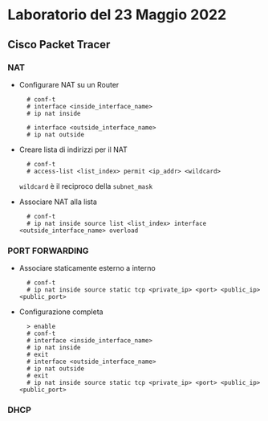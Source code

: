 # Laboratorio del 23 Maggio 2022

## Cisco Packet Tracer

### NAT

- Configurare NAT su un Router
        
        # conf-t
        # interface <inside_interface_name>
        # ip nat inside

        # interface <outside_interface_name>
        # ip nat outside

- Creare lista di indirizzi per il NAT

        # conf-t
        # access-list <list_index> permit <ip_addr> <wildcard>
    
    `wildcard` è il reciproco della `subnet_mask`

- Associare NAT alla lista

        # conf-t
        # ip nat inside source list <list_index> interface <outside_interface_name> overload

### PORT FORWARDING

- Associare staticamente esterno a interno

        # conf-t
        # ip nat inside source static tcp <private_ip> <port> <public_ip> <public_port>

- Configurazione completa 

        > enable
        # conf-t
        # interface <inside_interface_name>
        # ip nat inside
        # exit
        # interface <outside_interface_name>
        # ip nat outside
        # exit
        # ip nat inside source static tcp <private_ip> <port> <public_ip> <public_port>

### DHCP